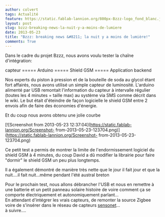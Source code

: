 ```yaml
---
author: colvert
tags: Actualité
feature: https://static.fablab-lannion.org/800px-Bzzz-logo_fond_blanc.jpg
layout: post
slug: bzzz-breaking-news-la-nuit-y-a-moins-de-lumiere
date: 2013-05-23
title: "Bzzz: breaking news &#8211; la nuit y a moins de lumière!"
comments: True
---
```

Dans le cadre du projet Bzzz, nous avons voulu tester la chaîne d'intégration:

capteur ===== Arduino ===== Shield GSM ===== Application backend

Nos experts du piston à pression et de la bouteille de soda au glycol étant
fort affairés, nous avons utilisé un simple capteur de luminosité. L'arduino
alimenté par USB remontait l'information du capteur à intervalle régulier
(toutes les 4 minutes = taille max) au système via SMS comme décrit dans le
wiki. Le but était d'éteindre de façon logicielle le shield GSM entre 2 envois
afin de faire des économies d'énergie.

Et du coup nous avons obtenu une jolie courbe

[![Screenshot from 2013-05-23
12:37:04](https://static.fablab-lannion.org/Screenshot-
from-2013-05-23-123704.png)](https://static.fablab-lannion.org/Screenshot-
from-2013-05-23-123704.png)

Ce petit test a permis de montrer la limite de l'endormissement logiciel du
shield GSM à 4 minutes, du coup David a dû modifier la librairie pour faire
"dormir" le shield GSM un peu plus longtemps.

Il a également démontré de manière très nette que le jour il fait jour et que
la nuit….il fait nuit…même pendant l'été austral breton

Pour le prochain test, nous allons débrancher l'USB et nous en remettre à une
batterie et un petit panneau solaire histoire de voire comment ça se comporte
électriquement et autonomiquement parlant…  
En attendant d'intégrer les vrais capteurs, de remonter la source Zigbee voire
de s'insérer dans le réseau de capteurs
[sensonet](http://projects.emerginov.org/sensonet/)…  
à suivre….




